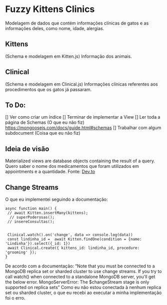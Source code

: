 # Fuzzy Kittens Clinics

Modelagem de dados que contém informações clínicas de gatos e as informações deles, como nome, idade, alergias.

## Kittens 
(Schema e modelagem em Kitten.js)
Informação dos animais.


## Clinical
(Schema e modelagem em Clinical.js)
Informações clínicas referentes aos procedimentos que os gatos já passaram.

## To Do:
[] Ver como criar um índice
[] Terminar de implementar a View
[] Ler toda a página de Schemas (O que eu não fiz) https://mongoosejs.com/docs/guide.html#schemas
[] Trabalhar com algum subdocument (Coisa que eu não fiz)

## Ideia de visão
Materialized views are database objects containing the result of a query.
Quero saber o nome dos medicamentos que foram utilizados em appointments e a quantidade.
Fonte: [Dev.to](https://dev.to/ilinieja/mongodb-materialized-views-in-nodejs-mongoose-1593)

## Change Streams
O que eu implementei seguindo a documentação:
```
async function main() { 
 // await Kitten.insertMany(kittens);
  // superPoderosas();
 // insereConsultas();


 Clinical.watch().on('change', data => console.log(data))
 const lindinha_id =  await Kitten.findOne(condition = {name: 'Lindinha'}).select({_id: 1})
 await Clinical.create({ kittens_id: lindinha_id, procedure: 'grooming' });
}
```
De acordo com a documentação: “Note that you must be connected to a MongoDB replica set or sharded cluster to use change streams. If you try to call watch() when connected to a standalone MongoDB server, you'll get the below error.
MongoServerError: The $changeStream stage is only supported on replica sets”
Como eu não estou conectada à nenhum replica set ou sharded cluster, o que eu recebi ao executar a minha implementação foi o erro.

